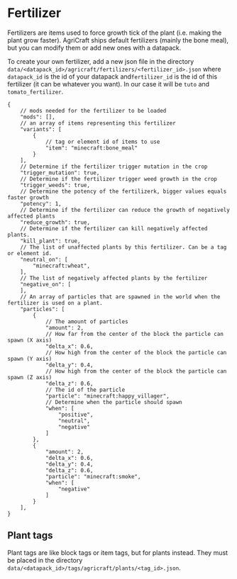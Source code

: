 # Fertilizer

Fertilizers are items used to force growth tick of the plant (i.e. making the plant grow faster).
AgriCraft ships default fertilizers (mainly the bone meal), but you can modify them or add new ones with a datapack.

To create your own fertilizer, add a new json file in the directory `data/<datapack_id>/agricraft/fertilizers/<fertilizer_id>.json`
where `datapack_id` is the id of your datapack and`fertilizer_id` is the id of this fertilizer (it can be whatever you want).
In our case it will be `tuto` and `tomato_fertilizer`.

```json5
{
	// mods needed for the fertilizer to be loaded
	"mods": [],
	// an array of items representing this fertilizer
	"variants": [
		{
			// tag or element id of items to use
			"item": "minecraft:bone_meal"
		}
	],
	// Determine if the fertilizer trigger mutation in the crop
	"trigger_mutation": true,
	// Determine if the fertilizer trigger weed growth in the crop
	"trigger_weeds": true,
	// Determine the potency of the fertilizerk, bigger values equals faster growth
	"potency": 1,
	// Determine if the fertilizer can reduce the growth of negatively affected plants
	"reduce_growth": true,
	// Determine if the fertilizer can kill negatively affected plants.
	"kill_plant": true,
	// The list of unaffected plants by this fertilizer. Can be a tag or element id.
	"neutral_on": [
		"minecraft:wheat",
	],
	// The list of negatively affected plants by the fertilizer
	"negative_on": [
	],
	// An array of particles that are spawned in the world when the fertilizer is used on a plant.
	"particles": [
		{
			// The amount of particles
			"amount": 2,
			// How far from the center of the block the particle can spawn (X axis)
			"delta_x": 0.6,
			// How high from the center of the block the particle can spawn (Y axis)
			"delta_y": 0.4,
			// How high from the center of the block the particle can spawn (Z axis)
			"delta_z": 0.6,
			// The id of the particle
			"particle": "minecraft:happy_villager",
			// Determine when the particle should spawn
			"when": [
				"positive",
				"neutral",
				"negative"
			]
		},
		{
			"amount": 2,
			"delta_x": 0.6,
			"delta_y": 0.4,
			"delta_z": 0.6,
			"particle": "minecraft:smoke",
			"when": [
				"negative"
			]
		}
	],
}
```

## Plant tags

Plant tags are like block tags or item tags, but for plants instead.
They must be placed in the directory `data/<datapack_id>/tags/agricraft/plants/<tag_id>.json`.

